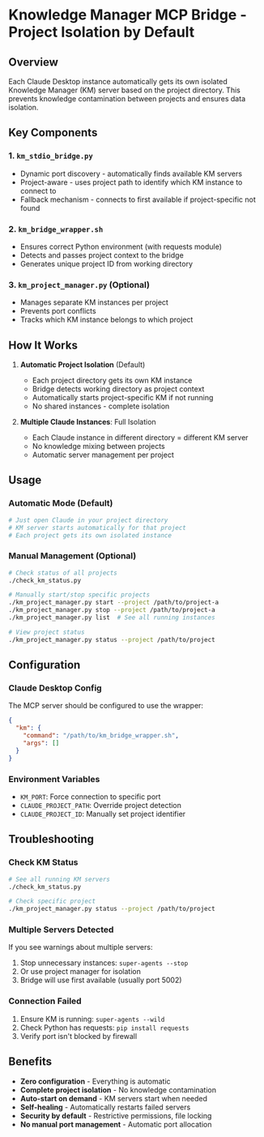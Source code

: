 # Knowledge Manager MCP Bridge - Project Isolation by Default

## Overview
Each Claude Desktop instance automatically gets its own isolated Knowledge Manager (KM) server based on the project directory. This prevents knowledge contamination between projects and ensures data isolation.

## Key Components

### 1. `km_stdio_bridge.py`
- Dynamic port discovery - automatically finds available KM servers
- Project-aware - uses project path to identify which KM instance to connect to
- Fallback mechanism - connects to first available if project-specific not found

### 2. `km_bridge_wrapper.sh`
- Ensures correct Python environment (with requests module)
- Detects and passes project context to the bridge
- Generates unique project ID from working directory

### 3. `km_project_manager.py` (Optional)
- Manages separate KM instances per project
- Prevents port conflicts
- Tracks which KM instance belongs to which project

## How It Works

1. **Automatic Project Isolation** (Default)
   - Each project directory gets its own KM instance
   - Bridge detects working directory as project context
   - Automatically starts project-specific KM if not running
   - No shared instances - complete isolation

2. **Multiple Claude Instances**: Full Isolation
   - Each Claude instance in different directory = different KM server
   - No knowledge mixing between projects
   - Automatic server management per project

## Usage

### Automatic Mode (Default)
```bash
# Just open Claude in your project directory
# KM server starts automatically for that project
# Each project gets its own isolated instance
```

### Manual Management (Optional)
```bash
# Check status of all projects
./check_km_status.py

# Manually start/stop specific projects
./km_project_manager.py start --project /path/to/project-a
./km_project_manager.py stop --project /path/to/project-a
./km_project_manager.py list  # See all running instances

# View project status
./km_project_manager.py status --project /path/to/project
```

## Configuration

### Claude Desktop Config
The MCP server should be configured to use the wrapper:
```json
{
  "km": {
    "command": "/path/to/km_bridge_wrapper.sh",
    "args": []
  }
}
```

### Environment Variables
- `KM_PORT`: Force connection to specific port
- `CLAUDE_PROJECT_PATH`: Override project detection
- `CLAUDE_PROJECT_ID`: Manually set project identifier

## Troubleshooting

### Check KM Status
```bash
# See all running KM servers
./check_km_status.py

# Check specific project
./km_project_manager.py status --project /path/to/project
```

### Multiple Servers Detected
If you see warnings about multiple servers:
1. Stop unnecessary instances: `super-agents --stop`
2. Or use project manager for isolation
3. Bridge will use first available (usually port 5002)

### Connection Failed
1. Ensure KM is running: `super-agents --wild`
2. Check Python has requests: `pip install requests`
3. Verify port isn't blocked by firewall

## Benefits
- **Zero configuration** - Everything is automatic
- **Complete project isolation** - No knowledge contamination
- **Auto-start on demand** - KM servers start when needed
- **Self-healing** - Automatically restarts failed servers
- **Security by default** - Restrictive permissions, file locking
- **No manual port management** - Automatic port allocation